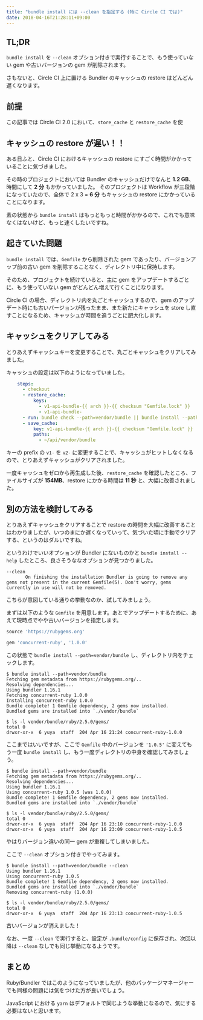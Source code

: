 ```yaml
---
title: "bundle install には --clean を指定する (特に Circle CI では)"
date: 2018-04-16T21:28:11+09:00
---
```


## TL;DR

`bundle install` を `--clean` オプション付きで実行することで、もう使っていない gem や古いバージョンの gem が削除されます。

さもないと、Circle CI 上に置ける Bundler のキャッシュの restore はどんどん遅くなります。

<!--more-->

## 前提

この記事では Circle CI 2.0 において、`store_cache` と `restore_cache` を使

## キャッシュの restore が遅い！！

ある日ふと、Circle CI におけるキャッシュの restore にすごく時間がかかっていることに気づきました。

その時のプロジェクトにおいては Bundler のキャッシュだけでなんと **1.2 GB**、時間にして **2 分** もかかっていました。
そのプロジェクトは Workflow が三段階になっていたので、全体で 2 x 3 = **6 分** もキャッシュの restore にかかっていることになります。

素の状態から `bundle install` はもっともっと時間がかかるので、これでも意味なくはないけど、もっと速くしたいですね。

## 起きていた問題

`bundle install` では、`Gemfile` から削除された gem であったり、バージョンアップ前の古い gem を削除することなく、ディレクトリ中に保持します。

そのため、プロジェクトを続けていると、主に gem をアップデートするごとに、もう使っていない gem がどんどん増えて行くことになります。

Circle CI の場合、ディレクトリ内を丸ごとキャッシュするので、gem のアップデート時にも古いバージョンが残ったまま、また新たにキャッシュを store し直すことになるため、キャッシュが時間を追うごとに肥大化します。

## キャッシュをクリアしてみる

とりあえずキャッシュキーを変更することで、丸ごとキャッシュをクリアしてみました。

キャッシュの設定は以下のようになっていました。

```yaml
    steps:
      - checkout
      - restore_cache:
          keys:
            - v1-api-bundle-{{ arch }}-{{ checksum "Gemfile.lock" }}
            - v1-api-bundle-
      - run: bundle check --path=vendor/bundle || bundle install --path=vendor/bundle --jobs=4 --retry=3
      - save_cache:
          key: v1-api-bundle-{{ arch }}-{{ checksum "Gemfile.lock" }}
          paths:
            - ~/api/vendor/bundle
```

キーの prefix の `v1-` を `v2-` に変更することで、キャッシュがヒットしなくなるので、とりあえずキャッシュがクリアされました。

一度キャッシュをゼロから再生成した後、`restore_cache` を確認したところ、ファイルサイズが **154MB**、restore にかかる時間は **11 秒** と、大幅に改善されました。

## 別の方法を検討してみる

とりあえずキャッシュをクリアすることで restore の時間を大幅に改善することはわかりましたが、いつのまにか遅くなっていって、気づいた頃に手動でクリアする、というのはダルいですね。

というわけでいいオプションが Bundler にないものかと `bundle install --help` したところ、良さそうななオプションが見つかりました。

```
--clean
       On finishing the installation Bundler is going to remove any gems not present in the current Gemfile(5). Don't worry, gems currently in use will not be removed.
```

こちらが意図している通りの挙動なのか、試してみましょう。

まずは以下のような `Gemfile` を用意します。あとでアップデートするために、あえて現時点でやや古いバージョンを指定します。

```rb
source 'https://rubygems.org'

gem 'concurrent-ruby', '1.0.0'
```

この状態で `bundle install --path=vendor/bundle` し、ディレクトリ内をチェックします。


```
$ bundle install --path=vendor/bundle
Fetching gem metadata from https://rubygems.org/..
Resolving dependencies...
Using bundler 1.16.1
Fetching concurrent-ruby 1.0.0
Installing concurrent-ruby 1.0.0
Bundle complete! 1 Gemfile dependency, 2 gems now installed.
Bundled gems are installed into `./vendor/bundle`

$ ls -l vendor/bundle/ruby/2.5.0/gems/
total 0
drwxr-xr-x  6 yuya  staff  204 Apr 16 21:24 concurrent-ruby-1.0.0
```

ここまではいいですが、ここで `Gemfile` 中のバージョンを `'1.0.5'` に変えてもう一度 `bundle install` し、もう一度ディレクトリの中身を確認してみましょう。

```
$ bundle install --path=vendor/bundle
Fetching gem metadata from https://rubygems.org/..
Resolving dependencies...
Using bundler 1.16.1
Using concurrent-ruby 1.0.5 (was 1.0.0)
Bundle complete! 1 Gemfile dependency, 2 gems now installed.
Bundled gems are installed into `./vendor/bundle`

$ ls -l vendor/bundle/ruby/2.5.0/gems/
total 0
drwxr-xr-x  6 yuya  staff  204 Apr 16 23:10 concurrent-ruby-1.0.0
drwxr-xr-x  6 yuya  staff  204 Apr 16 23:09 concurrent-ruby-1.0.5
```

やはりバージョン違いの同一 gem が重複してしまいました。

ここで `--clean` オプション付きでやってみます。

```
$ bundle install --path=vendor/bundle --clean
Using bundler 1.16.1
Using concurrent-ruby 1.0.5
Bundle complete! 1 Gemfile dependency, 2 gems now installed.
Bundled gems are installed into `./vendor/bundle`
Removing concurrent-ruby (1.0.0)

$ ls -l vendor/bundle/ruby/2.5.0/gems/
total 0
drwxr-xr-x  6 yuya  staff  204 Apr 16 23:13 concurrent-ruby-1.0.5
```

古いバージョンが消えました！

なお、一度 `--clean` で実行すると、設定が `.bundle/config` に保存され、次回以降は `--clean` なしでも同じ挙動になるようです。

## まとめ

Ruby/Bundler ではこのようになっていましたが、他のパッケージマネージャーでも同様の問題には気をつけた方が良いでしょう。

JavaScript における `yarn` はデフォルトで同じような挙動になるので、気にする必要はないと思います。

